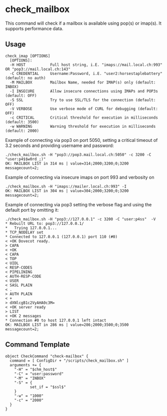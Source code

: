 # check_mailbox
This command will check if a mailbox is available using pop(s) or imap(s). It supports performance data.

## Usage
```
check_imap [OPTIONS]
  [OPTIONS]:
  -H HOST           Full host string, i.E. "imaps://mail.local.ch:993" OR "pop3://mail.local.ch:143"
  -C CREDENTIAL     Username:Password, i.E. "user2:horsestaplebattery" (default: no auth)
  -M MAILBOX        Mailbox Name, needed for IMAP(s) only (default: INBOX)
  -I INSECURE       Allow insecure connections using IMAPs and POP3s (default: OFF)
  -S SSL            Try to use SSL/TLS for the connection (default: OFF)
  -V VERBOSE        Use verbose mode of CURL for debugging (default: OFF)
  -c CRITICAL       Critical threshold for execution in milliseconds (default: 3500)
  -w WARNING        Warning threshold for execution in milliseconds (default: 2000)
```

Example of connecting via pop3 on port 5050, setting a critical timeout of 3.2 seconds and providing username and password:
```
./check_mailbox.sh -H "pop3://pop3.mail.local.ch:5050" -c 3200 -C "user:p4$$w0rd_;)"
OK: MAILBOX LIST in 314 ms | value=314;2000;3200;0;3200 messagecount=2;
```

Example of connecting via insecure imaps on port 993 and verbosity on
```
./check_mailbox.sh -H "imaps://mailer.local.ch:993" -I
OK: MAILBOX LIST in 304 ms | value=304;2000;3200;0;3200 messagecount=2;
```

Example of connecting via pop3 setting the verbose flag and using the default port by omitting it:
```
./check_mailbox.sh -H "pop3://127.0.0.1" -c 3200 -C "user:p4ss"  -V
* Rebuilt URL to: pop3://127.0.0.1/
*   Trying 127.0.0.1...
* TCP_NODELAY set
* Connected to 127.0.0.1 (127.0.0.1) port 110 (#0)
< +OK Dovecot ready.
> CAPA
< +OK
< CAPA
< TOP
< UIDL
< RESP-CODES
< PIPELINING
< AUTH-RESP-CODE
< USER
< SASL PLAIN
< .
> AUTH PLAIN
< + 
> dXNlcgB1c2VyAHA0c3M=
< +OK server ready
> LIST
< +OK 2 messages
* Connection #0 to host 127.0.0.1 left intact
OK: MAILBOX LIST in 286 ms | value=286;2000;3500;0;3500 messagecount=2;
```

## Command Template
```
object CheckCommand "check-mailbox" {
  command = [ ConfigDir + "/scripts/check_mailbox.sh" ]
  arguments += {
    "-H" = "$chm_host$"
    "-C" = "user:password"
    "-M" = "INBOX"
    "-S" = {
           set_if = "$ssl$"
    }
    "-w" = "1000"
    "-c" = "2000"
  }
}
```
